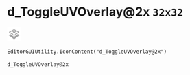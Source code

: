 # d_ToggleUVOverlay@2x `32x32`
<img src="/img/d_ToggleUVOverlay@2x.png" width=32 height=32>

``` CSharp
EditorGUIUtility.IconContent("d_ToggleUVOverlay@2x")
```
```
d_ToggleUVOverlay@2x
```
